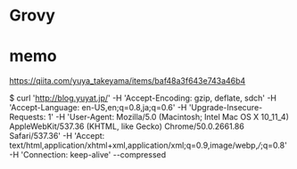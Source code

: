 # Grovy
# memo
https://qiita.com/yuya_takeyama/items/baf48a3f643e743a46b4

$ curl 'http://blog.yuyat.jp/' -H 'Accept-Encoding: gzip, deflate, sdch' -H 'Accept-Language: en-US,en;q=0.8,ja;q=0.6' -H 'Upgrade-Insecure-Requests: 1' -H 'User-Agent: Mozilla/5.0 (Macintosh; Intel Mac OS X 10_11_4) AppleWebKit/537.36 (KHTML, like Gecko) Chrome/50.0.2661.86 Safari/537.36' -H 'Accept: text/html,application/xhtml+xml,application/xml;q=0.9,image/webp,*/*;q=0.8' -H 'Connection: keep-alive' --compressed
